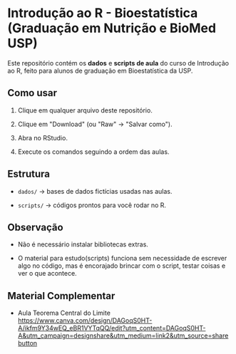 # Introdução ao R - Bioestatística (Graduação em Nutrição e BioMed USP)



Este repositório contém os **dados** e **scripts de aula** do curso de Introdução ao R, feito para alunos de graduação em Bioestatística da USP.



## Como usar

1. Clique em qualquer arquivo deste repositório.

2. Clique em "Download" (ou "Raw" → "Salvar como").

3. Abra no RStudio.

4. Execute os comandos seguindo a ordem das aulas.



## Estrutura

- `dados/` → bases de dados fictícias usadas nas aulas.

- `scripts/` → códigos prontos para você rodar no R.



## Observação

- Não é necessário instalar bibliotecas extras.

- O material para estudo(scripts) funciona sem necessidade de escrever algo no código, mas é encorajado brincar com o script, testar coisas e ver o que acontece.

## Material Complementar

- Aula Teorema Central do Limite https://www.canva.com/design/DAGoqS0HT-A/ikfm9Y34wEQ_eBR1VYTqQQ/edit?utm_content=DAGoqS0HT-A&utm_campaign=designshare&utm_medium=link2&utm_source=sharebutton



